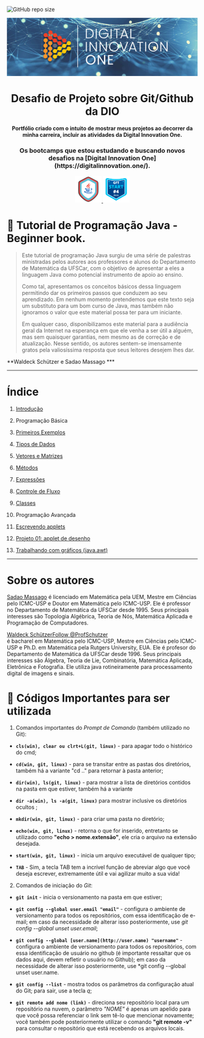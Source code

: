 ![GitHub repo size](https://img.shields.io/github/repo-size/AlanJoabio/DesafiodaDIO) 

<!--Banner session-->
<p align="center">
<img src="./photo/Mono.png" alt="DIO" tittle="Digital Innovation One">
</p>

<!--Banner session-->

<h1 align="center">
Desafio de Projeto sobre Git/Github da DIO
<h4 align="center">
Portfólio criado com o intuito de mostrar meus projetos ao decorrer da minha carreira, incluir  as atividades da Digital Innovation One.
<h3 align="center">  
Os bootcamps que estou estudando e buscando novos desafios na [Digital Innovation One](https://digitalinnovation.one/).
  </p>
  
<p align="center">
<!-- Ícones das linguagens -->
<!-- Java -->
<a href="[https://web.dio.me/track/java-developer]">
<img src="./photo/java.png" alt=" - Java Developer" tittle="Java" width="70" height="70">
<!-- gft-start-4-Java -->
<a href="[https://web.dio.me/track/gft-start-4-java]">
<img src="./photo/gft.png" alt=" - GFT Start #4 Java" tittle="GFT" width="70" height="70">
</a>
</p>

  
# 📖 Tutorial de Programação Java - Beginner book.

> Este tutorial de programação Java surgiu de uma série de palestras
> ministradas pelos autores aos professores e alunos do Departamento
> de Matemática da UFSCar, com o objetivo de apresentar a eles
> a linguagem Java como potencial instrumento de apoio ao ensino.
> 
> Como tal, apresentamos os conceitos básicos dessa linguagem
> permitindo dar os primeiros passos que conduzem ao seu aprendizado. Em
> nenhum momento pretendemos que este texto seja um substituto para um bom
> curso de Java, mas também não ignoramos o valor que
> este material possa ter para um iniciante.
> 
> Em qualquer caso, disponibilizamos este material para a audiência
> geral
> da Internet na esperança em que ele venha a ser útil a alguém, mas sem quaisquer garantias, nem mesmo as de correção e
> de atualização. Nesse sentido, os autores sentem-se imensamente
> gratos pela valiosíssima resposta que seus leitores desejem lhes dar.

**Waldeck Schützer e Sadao Massago ***

 ---

# Índice

1. [Introdução](https://www.dm.ufscar.br/~waldeck/curso/java/introd.html)
  
2. Programação Básica
  
  1. [Primeiros Exemplos](https://www.dm.ufscar.br/~waldeck/curso/java/part21.html)
    
  2. [Tipos de Dados](https://www.dm.ufscar.br/~waldeck/curso/java/part22.html)
    
  3. [Vetores e Matrizes](https://www.dm.ufscar.br/~waldeck/curso/java/part23.html)
    
  4. [Métodos](https://www.dm.ufscar.br/~waldeck/curso/java/part24.html)
    
  5. [Expressões](https://www.dm.ufscar.br/~waldeck/curso/java/part25.html)
    
  6. [Controle de Fluxo](https://www.dm.ufscar.br/~waldeck/curso/java/part26.html)
    
  7. [Classes](https://www.dm.ufscar.br/~waldeck/curso/java/part27.html)
    
3. Programação Avançada
  
  1. [Escrevendo applets](https://www.dm.ufscar.br/~waldeck/curso/java/part33.html)
    
  2. [Projeto 01: applet
    de desenho](https://www.dm.ufscar.br/~waldeck/curso/java/part34.html)
    
  3. [Trabalhando com gráficos
    (java.awt)](https://www.dm.ufscar.br/~waldeck/curso/java/part36.html)
    

---

# Sobre os autores

[Sadao Massago](http://www.dm.ufscar.br/~sadao/) é licenciado em Matemática pela UEM,
Mestre em Ciências pelo ICMC-USP e Doutor em
Matemática pelo ICMC-USP. Ele é professor
no Departamento de Matemática da UFSCar desde 1995.
Seus principais interesses são Topologia Algébrica,
Teoria de Nós, Matemática Aplicada e
Programação de Computadores.


[Waldeck Schützer](http://www.dm.ufscar.br/~waldeck/)[Follow @ProfSchutzer](http://twitter.com/ProfSchutzer)  
é bacharel em Matemática
pelo ICMC-USP, Mestre em Ciências pelo ICMC-USP e Ph.D. em
Matemática pela Rutgers University, EUA. Ele é profesor
do Departamento de Matemática da UFSCar desde 1996. Seus principais
interesses são Álgebra, Teoria de Lie, Combinatória,
Matemática Aplicada, Eletrônica e Fotografia.
Ele utiliza java rotineiramente para processamento digital
de imagens e sinais.
  

  
# :key: Códigos Importantes para ser utilizada

1. Comandos importantes do *Prompt de Comando* (também utilizado no Git):
- **`cls(win), clear ou clrt+L(git, linux)`** - para apagar todo o histórico do cmd;

- **`cd(win, git, linux)`** - para se transitar entre as pastas dos diretórios, também há a variante "cd .." para retornar à pasta anterior;

- **`dir(win), ls(git, linux)`** -  para mostrar a lista de diretórios contidos na pasta em que estiver, também há a variante  

- **`dir -a(win), ls -a(git, linux)`** para mostrar inclusive os diretórios ocultos ;

- **`mkdir(win, git, linux)`** - para criar uma pasta no diretório;

- **`echo(win, git, linux)`** - retorna o que for inserido, entretanto se utilizado como **"echo > nome.extensão"**, ele cria o arquivo na extensão desejada.

- **`start(win, git, linux)`** - inicia um arquivo executável de qualquer tipo;

- **`TAB`** - Sim, a tecla TAB tem a incrível função de abreviar algo que você deseja escrever, extremamente útil e vai agilizar muito a sua vida!
2. Comandos de iniciação do *Git*:
- **`git init`** - inicia o versionamento na pasta em que estiver;

- **`git config --global user.email "email"`** - configura o ambiente de versionamento para todos os repositórios, com essa identificação de e-mail; em caso da necessidade de alterar isso posteriormente, use *git config --global unset user.email*;

- **`git config --global [user.name](http://user.name) "username"`** - configura o ambiente de versionamento para todos os repositórios, com essa identificação de usuário no github (é importante ressaltar que os dados aqui, devem refletir o usuário no Github); em caso da necessidade de alterar isso posteriormente, use *git config --global unset user.name.

- **`git config --list`** - mostra todos os parâmetros da configuração atual do Git; para sair, use a tecla *q*;

- **`git remote add nome (link)`**  - direciona seu repositório local para um repositório na nuvem, o parâmetro  *"NOME"*  é apenas um apelido para que você possa referenciar o link sem tê-lo que mencionar novamente; você também pode posteriormente utilizar o comando  **"git remote -v"** para consultar o repositório que está recebendo os arquivos locais.
